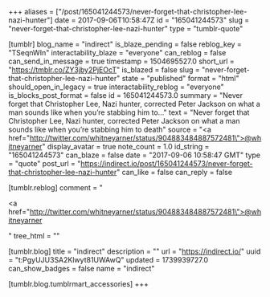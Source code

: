 +++
aliases = ["/post/165041244573/never-forget-that-christopher-lee-nazi-hunter"]
date = 2017-09-06T10:58:47Z
id = "165041244573"
slug = "never-forget-that-christopher-lee-nazi-hunter"
type = "tumblr-quote"

[tumblr]
blog_name = "indirect"
is_blaze_pending = false
reblog_key = "TSeqnWIn"
interactability_blaze = "everyone"
can_reblog = false
can_send_in_message = true
timestamp = 1504695527.0
short_url = "https://tmblr.co/ZY3jby2PjEOcT"
is_blazed = false
slug = "never-forget-that-christopher-lee-nazi-hunter"
state = "published"
format = "html"
should_open_in_legacy = true
interactability_reblog = "everyone"
is_blocks_post_format = false
id = 165041244573.0
summary = "Never forget that Christopher Lee, Nazi hunter, corrected Peter Jackson on what a man sounds like when you’re stabbing him to..."
text = "Never forget that Christopher Lee, Nazi hunter, corrected Peter Jackson on what a man sounds like when you&rsquo;re stabbing him to death"
source = "<a href=\"http://twitter.com/whitneyarner/status/904883484887572481\">@whitneyarner</a>"
display_avatar = true
note_count = 1.0
id_string = "165041244573"
can_blaze = false
date = "2017-09-06 10:58:47 GMT"
type = "quote"
post_url = "https://indirect.io/post/165041244573/never-forget-that-christopher-lee-nazi-hunter"
can_like = false
can_reply = false

[tumblr.reblog]
comment = "<p><a href=\"http://twitter.com/whitneyarner/status/904883484887572481\">@whitneyarner</a></p>"
tree_html = ""

[tumblr.blog]
title = "indirect"
description = ""
url = "https://indirect.io/"
uuid = "t:PgyUJU3SA2Klwyt81UWAwQ"
updated = 1739939727.0
can_show_badges = false
name = "indirect"

[tumblr.blog.tumblrmart_accessories]
+++
